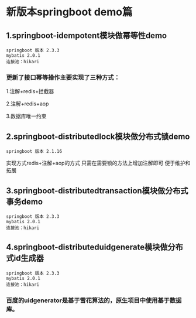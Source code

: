 # 新版本springboot demo篇

## 1.springboot-idempotent模块做幂等性demo
    springboot 版本 2.3.3  
    mybatis 2.0.1  
    连接池：hikari
 
 ### 更新了接口幂等操作主要实现了三种方式：
 1.注解+redis+拦截器  
    
 2.注解+redis+aop  
 
 3.数据库唯一约束
 
 
## 2.springboot-distributedlock模块做分布式锁demo
    springboot 版本 2.1.16

实现方式redis+注解+aop的方式 只需在需要锁的方法上增加注解即可 便于维护和拓展

## 3.springboot-distributedtransaction模块做分布式事务demo
    springboot 版本 2.3.3
    mybatis 2.0.1  
    连接池：hikari
    
## 4.springboot-distributeduidgenerate模块做分布式id生成器
    springboot 版本 2.3.3
    mybatis 2.0.1  
    连接池：hikari
### 百度的uidgenerator是基于雪花算法的，原生项目中使用基于数据库。
   